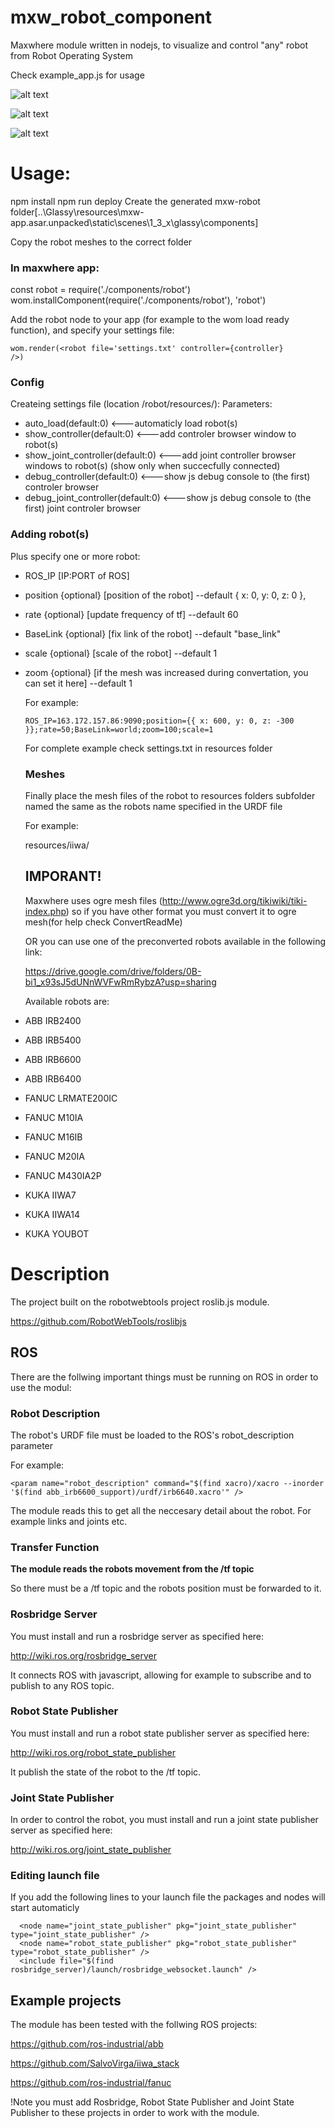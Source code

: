 # mxw_robot_component
Maxwhere module written in nodejs, to visualize and control "any" robot from Robot Operating System

Check example_app.js for usage

![alt text](https://github.com/nemesgyadam/mxw_robot_component/blob/master/iiwa.JPG "KUKA IIWA with controller")

![alt text](https://github.com/nemesgyadam/mxw_robot_component/blob/master/mxw_robots.JPG "Different robots")

![alt text](https://github.com/nemesgyadam/mxw_robot_component/blob/master/cloud_robots.JPG "Robots running in cloud computer")

# Usage:
npm install
npm run deploy
Create the generated mxw-robot folder[..\Glassy\resources\mxw-app.asar.unpacked\static\scenes\1_3_x\glassy\components]

Copy the robot meshes to the correct folder

### In maxwhere app:
const robot = require('./components/robot')
wom.installComponent(require('./components/robot'), 'robot')

Add the robot node to your app (for example to the wom load ready function), and specify your settings file:

  ```
  wom.render(<robot file='settings.txt' controller={controller}
  />)
  ```
  
  ### Config
  Createing settings file (location /robot/resources/):
  Parameters:
  * auto_load(default:0)                    <---automaticly load robot(s)
  * show_controller(default:0)              <---add controler browser window to robot(s)
  * show_joint_controller(default:0)        <---add joint controller browser windows to robot(s) (show only when succecfully connected)
  * debug_controller(default:0)             <---show js debug console to (the first) controler browser
  * debug_joint_controller(default:0)       <---show js debug console to (the first) joint controler browser
  
  ### Adding robot(s)
  Plus specify one or more robot:
* ROS_IP [IP:PORT of ROS]
* position {optional} [position of the robot]  --default { x: 0, y: 0, z: 0 },
* rate {optional} [update frequency of tf]     --default 60
* BaseLink {optional} [fix link of the robot]  --default "base_link"
* scale {optional} [scale of the robot]        --default 1
* zoom {optional} [if the mesh was increased during convertation, you can set it here] --default 1
     
  For example:
  
  ```
  ROS_IP=163.172.157.86:9090;position={{ x: 600, y: 0, z: -300 }};rate=50;BaseLink=world;zoom=100;scale=1
  ```
  
  For complete example check settings.txt in resources folder
  
  ### Meshes
  
  Finally place the mesh files of the robot to resources folders subfolder named the same as the robots name specified in the URDF file
 
  For example:
 
  resources/iiwa/
  
  ## **IMPORANT!**
  Maxwhere uses ogre mesh files (http://www.ogre3d.org/tikiwiki/tiki-index.php) so if you have other format you must convert it to ogre   mesh(for help check ConvertReadMe)
  
  OR you can use one of the preconverted robots available in the following link:
  
  https://drive.google.com/drive/folders/0B-bi1_x93sJ5dUNnWVFwRmRybzA?usp=sharing
  
  Available robots are:
  
* ABB IRB2400
* ABB IRB5400
* ABB IRB6600
* ABB IRB6400
* FANUC LRMATE200IC
* FANUC M10IA
* FANUC M16IB
* FANUC M20IA
* FANUC M430IA2P
* KUKA IIWA7
* KUKA IIWA14
* KUKA YOUBOT

# Description

The project built on the robotwebtools project roslib.js module.

https://github.com/RobotWebTools/roslibjs


## ROS

There are the follwing important things must be running on ROS in order to use the modul:

### Robot Description
The robot's URDF file must be loaded to the ROS's robot_description parameter

For example:
  ```
<param name="robot_description" command="$(find xacro)/xacro --inorder '$(find abb_irb6600_support)/urdf/irb6640.xacro'" />
  ```

The module reads this to get all the neccesary detail about the robot. For example links and joints etc.

### Transfer Function

**The module reads the robots movement from the /tf topic**

So there must be a /tf topic and the robots position must be forwarded to it.

### Rosbridge Server

You must install and run a rosbridge server as specified here:

http://wiki.ros.org/rosbridge_server

It connects ROS with javascript, allowing for example to subscribe and to publish to any ROS topic.

### Robot State Publisher

You must install and run a robot state publisher server as specified here:

http://wiki.ros.org/robot_state_publisher

It publish the state of the robot to the /tf topic.

### Joint State Publisher

In order to control the robot, you must install and run a joint state publisher server as specified here:

http://wiki.ros.org/joint_state_publisher

### Editing launch file

If you add the following lines to your launch file the packages and nodes will start automaticly
  ```
	<node name="joint_state_publisher" pkg="joint_state_publisher" type="joint_state_publisher" />
	<node name="robot_state_publisher" pkg="robot_state_publisher" type="robot_state_publisher" />
	<include file="$(find rosbridge_server)/launch/rosbridge_websocket.launch" />
  ```

## Example projects

The module has been tested with the follwing ROS projects:

https://github.com/ros-industrial/abb

https://github.com/SalvoVirga/iiwa_stack

https://github.com/ros-industrial/fanuc

!Note you must add Rosbridge, Robot State Publisher and Joint State Publisher to these projects in order to work with the module.